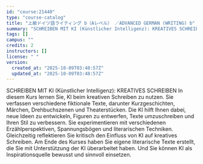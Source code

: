 ```yaml
---
id: "course:21440"
type: "course-catalog"
title: "上級ドイツ語ライティング b（Aレベル） ／ADVANCED GERMAN (WRITING) b"
summary: "SCHREIBEN MIT KI (Künstlicher Intelligenz): KREATIVES SCHREIBEN In diesem Kurs lernen Sie, KI beim kreativen Schreiben z…"
tags: []
campus: ""
credits: 2
instructors: []
license: " "
version:
  created_at: "2025-10-09T03:48:57Z"
  updated_at: "2025-10-09T03:48:57Z"
---
```


SCHREIBEN MIT KI (Künstlicher Intelligenz): KREATIVES SCHREIBEN In diesem Kurs lernen Sie, KI beim kreativen Schreiben zu nutzen. Sie verfassen verschiedene fiktionale Texte, darunter Kurzgeschichten, Märchen, Drehbuchszenen und Theaterstücken. Die KI hilft Ihnen dabei, neue Ideen zu entwickeln, Figuren zu entwerfen, Texte umzuschreiben und Ihren Stil zu verbessern. Sie experimentieren mit verschiedenen Erzählperspektiven, Spannungsbögen und literarischen Techniken. Gleichzeitig reflektieren Sie kritisch den Einfluss von KI auf kreatives Schreiben. Am Ende des Kurses haben Sie eigene literarische Texte erstellt, die Sie mit Unterstützung der KI überarbeitet haben. Und Sie können KI als Inspirationsquelle bewusst und sinnvoll einsetzen.
